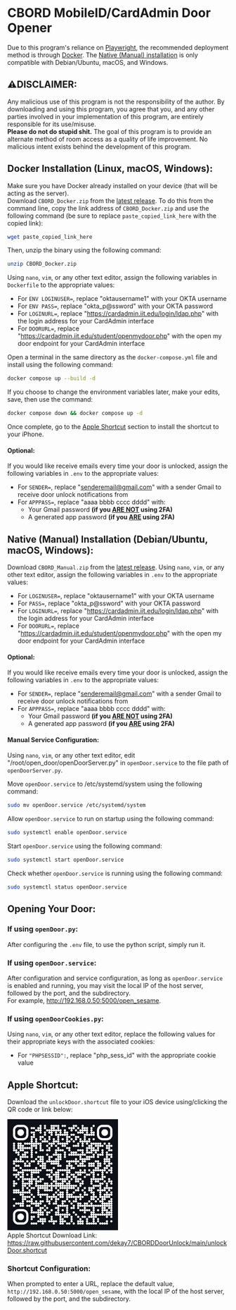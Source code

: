 # CBORD MobileID/CardAdmin Door Opener
Due to this program's reliance on [Playwright](https://playwright.dev/python/), the recommended deployment method is through [Docker](#docker-installation-linux-macos-windows). The [Native (Manual) installation](#native-manual-installation-debianubuntu-macos-windows) is only compatible with Debian/Ubuntu, macOS, and Windows.

## ⚠️DISCLAIMER:
Any malicious use of this program is not the responsibility of the author. By downloading and using this program, you agree that you, and any other parties involved in your implementation of this program, are entirely responsible for its use/misuse. <br>
**Please do not do stupid shit.** The goal of this program is to provide an alternate method of room access as a quality of life improvement. No malicious intent exists behind the development of this program. 

## Docker Installation (Linux, macOS, Windows):
Make sure you have Docker already installed on your device (that will be acting as the server). <br>
Download `CBORD_Docker.zip` from the [latest release](https://github.com/dekay7/CBORDDoorUnlock/releases/latest). To do this from the command line, copy the link address of `CBORD_Docker.zip` and use the following command (be sure to replace `paste_copied_link_here` with the copied link):
```bash
wget paste_copied_link_here
```
Then, unzip the binary using the following command:
```bash
unzip CBORD_Docker.zip
```
Using `nano`, `vim`, or any other text editor, assign the following variables in `Dockerfile` to the appropriate values:
- For `ENV LOGINUSER=`, replace "oktausername1" with your OKTA username
- For `ENV PASS=`, replace "okta_p@ssword" with your OKTA password
- For `LOGINURL=`, replace "https://cardadmin.iit.edu/login/ldap.php" with the login address for your CardAdmin interface
- For `DOORURL=`, replace "https://cardadmin.iit.edu/student/openmydoor.php" with the open my door endpoint for your CardAdmin interface

Open a terminal in the same directory as the `docker-compose.yml` file and install using the following command:
```bash
docker compose up --build -d
```
If you choose to change the environment variables later, make your edits, save, then use the command:
```bash
docker compose down && docker compose up -d
```
Once complete, go to the [Apple Shortcut](#apple-shortcut) section to install the shortcut to your iPhone. 

#### Optional:
If you would like receive emails every time your door is unlocked, assign the following variables in `.env` to the appropriate values:
- For `SENDER=`, replace "senderemail@gmail.com" with a sender Gmail to receive door unlock notifications from
- For `APPPASS=`, replace "aaaa bbbb cccc dddd" with:
    - Your Gmail password **(if you <u>ARE NOT</u> using 2FA)**
    - A generated app password **(if you <u>ARE</u> using 2FA)**

## Native (Manual) Installation (Debian/Ubuntu, macOS, Windows):
Download `CBORD_Manual.zip` from the [latest release](https://github.com/dekay7/CBORDDoorUnlock/releases/latest).
Using `nano`, `vim`, or any other text editor, assign the following variables in `.env` to the appropriate values:
- For `LOGINUSER=`, replace "oktausername1" with your OKTA username
- For `PASS=`, replace "okta_p@ssword" with your OKTA password
- For `LOGINURL=`, replace "https://cardadmin.iit.edu/login/ldap.php" with the login address for your CardAdmin interface
- For `DOORURL=`, replace "https://cardadmin.iit.edu/student/openmydoor.php" with the open my door endpoint for your CardAdmin interface

#### Optional:
If you would like receive emails every time your door is unlocked, assign the following variables in `.env` to the appropriate values:
- For `SENDER=`, replace "senderemail@gmail.com" with a sender Gmail to receive door unlock notifications from
- For `APPPASS=`, replace "aaaa bbbb cccc dddd" with:
    - Your Gmail password **(if you <u>ARE NOT</u> using 2FA)**
    - A generated app password **(if you <u>ARE</u> using 2FA)**

#### Manual Service Configuration:
Using `nano`, `vim`, or any other text editor, edit "/root/open_door/openDoorServer.py" in `openDoor.service` to the file path of `openDoorServer.py`. 

Move `openDoor.service` to /etc/systemd/system using the following command:
```bash
sudo mv openDoor.service /etc/systemd/system
```
Allow `openDoor.service` to run on startup using the following command:
```bash
sudo systemctl enable openDoor.service
```
Start `openDoor.service` using the following command:
```bash
sudo systemctl start openDoor.service
```
Check whether `openDoor.service` is running using the following command:
```bash
sudo systemctl status openDoor.service
``` 

## Opening Your Door:
### If using `openDoor.py`:
After configuring the `.env` file, to use the python script, simply run it.

### If using `openDoor.service`:
After configuration and service configuration, as long as `openDoor.service` is enabled and running, you may visit the local IP of the host server, followed by the port, and the subdirectory. <br>
For example, http://192.168.0.50:5000/open_sesame. 

### If using `openDoorCookies.py`:
Using `nano`, `vim`, or any other text editor, replace the following values for their appropriate keys with the associated cookies: 
- For `"PHPSESSID":`, replace "php_sess_id" with the appropriate cookie value

## Apple Shortcut:
Download the `unlockDoor.shortcut` file to your iOS device using/clicking the QR code or link below: <br>

<a href="https://raw.githubusercontent.com/dekay7/CBORDDoorUnlock/main/unlockDoor.shortcut"><img src="unlockDoorShortcut.png" alt="unlockDoor.shortcut download link QR code" width="50%" height="auto"></a><br>
Apple Shortcut Download Link: https://raw.githubusercontent.com/dekay7/CBORDDoorUnlock/main/unlockDoor.shortcut <br>

### Shortcut Configuration:
When prompted to enter a URL, replace the default value, `http://192.168.0.50:5000/open_sesame`, with the local IP of the host server, followed by the port, and the subdirectory.
